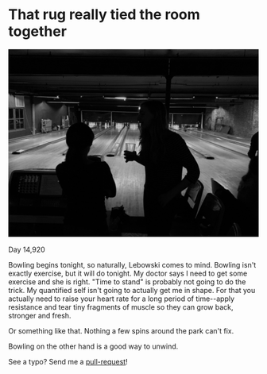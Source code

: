 # That rug really tied the room together

![](images/Bowlers.jpeg)

Day 14,920

Bowling begins tonight, so naturally, Lebowski comes to mind. Bowling isn't exactly exercise, but it will do tonight. My doctor says I need to get some exercise and she is right. "Time to stand" is probably not going to do the trick. My quantified self isn't going to actually get me in shape. For that you actually need to raise your heart rate for a long period of time--apply resistance and tear tiny fragments of muscle so they can grow back, stronger and fresh.

Or something like that. Nothing a few spins around the park can't fix.

Bowling on the other hand is a good way to unwind.

See a typo? Send me a [pull-request](https://github.com/micahwalter/blogs-14920-that-rug)!